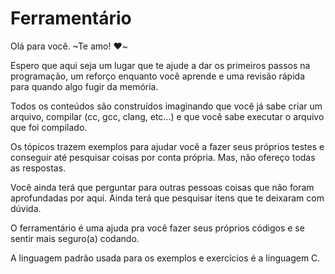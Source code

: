 # Ferramentário

Olá para você. ~Te amo! :heart:~ 

Espero que aqui seja um lugar que te ajude a dar os primeiros passos na programação, um reforço enquanto você aprende e uma revisão rápida para quando algo fugir da memória.

Todos os conteúdos são construídos imaginando que você já sabe criar um arquivo, compilar (cc, gcc, clang, etc...) e que você sabe executar o arquivo que foi compilado.

Os tópicos trazem exemplos para ajudar você a fazer seus próprios testes e conseguir até pesquisar coisas por conta própria. Mas, não ofereço todas as respostas.

Você ainda terá que perguntar para outras pessoas coisas que não foram aprofundadas por aqui. Ainda terá que pesquisar itens que te deixaram com dúvida.

O ferramentário é uma ajuda pra você fazer seus próprios códigos e se sentir mais seguro(a) codando.

A linguagem padrão usada para os exemplos e exercícios é a linguagem C.

